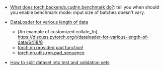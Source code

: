 

* [What does torch.backends.cudnn.benchmark do?](https://discuss.pytorch.org/t/what-does-torch-backends-cudnn-benchmark-do/5936/3): tell you when should you enable benchmark mode: input size of batches doesn't vary.

* [DataLoader for various length of data](https://discuss.pytorch.org/t/dataloader-for-various-length-of-data/6418/5)
    * [An example of customized collate_fn] https://discuss.pytorch.org/t/dataloader-for-various-length-of-data/6418/8
    * [torch.nn provided pad function!](https://discuss.pytorch.org/t/dataloader-for-various-length-of-data/6418/3)
    * [torch.nn.utils.rnn.pad_sequence](https://pytorch.org/docs/master/nn.html#torch.nn.utils.rnn.pad_sequence)
    
 * [How to split dataset into test and validation sets](https://discuss.pytorch.org/t/how-to-split-dataset-into-test-and-validation-sets/33987)